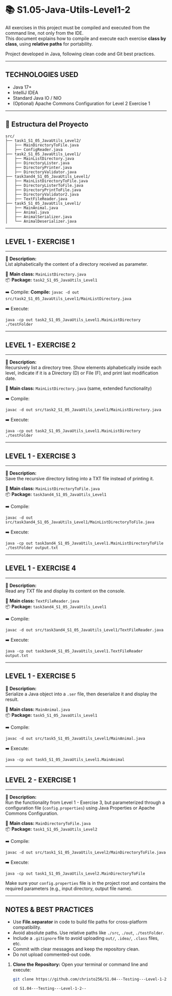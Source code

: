 # 📚 S1.05-Java-Utils-Level1-2

All exercises in this project must be compiled and executed from the command line, not only from the IDE.  
This document explains how to compile and execute each exercise **class by class**, using **relative paths** for portability.  

Project developed in Java, following clean code and Git best practices.

---

TECHNOLOGIES USED
---

- Java 17+
- IntelliJ IDEA
- Standard Java IO / NIO
- (Optional) Apache Commons Configuration for Level 2 Exercise 1

---

## 📂 Estructura del Proyecto

```text
src/
├── task1_S1_05_JavaUtils_Level2/
│   ├── MainDirectoryToFile.java
│   ├── ConfigReader.java
├── task2_S1_05_JavaUtils_Level1/
│   ├── MainListDirectory.java
│   ├── DirectoryLister.java
│   ├── DirectoryPrinter.java
│   ├── DirectoryValidator.java
├── task3and4_S1_05_JavaUtils_Level1/
│   ├── MainListDirectoryToFile.java
│   ├── DirectoryListerToFile.java
│   ├── DirectoryPrintToFile.java
│   ├── DirectoryValidator2.java
│   ├── TextFileReader.java
├── task5_S1_05_JavaUtils_Level1/
│   ├── MainAnimal.java
│   ├── Animal.java
│   ├── AnimalSerializer.java
│   └── AnimalDeserializer.java
```
---

## LEVEL 1 - EXERCISE 1  
---

📌 **Description:**  
List alphabetically the content of a directory received as parameter.

🧠 **Main class:** `MainListDirectory.java`  
📦 **Package:** `task2_S1_05_JavaUtils_Level1`

➡️ Compile:
**Compile:**
`javac -d out src/task2_S1_05_JavaUtils_Level1/MainListDirectory.java`

➡️ Execute:
 
`java -cp out task2_S1_05_JavaUtils_Level1.MainListDirectory ./testFolder`

---

## LEVEL 1 - EXERCISE 2  
---

📌 **Description:**  
Recursively list a directory tree. Show elements alphabetically inside each level, indicate if it is a Directory (D) or File (F), and print last modification date.

🧠 **Main class:** `MainListDirectory.java` (same, extended functionality)

➡️ Compile:

`javac -d out src/task2_S1_05_JavaUtils_Level1/MainListDirectory.java`

➡️ Execute:

`java -cp out task2_S1_05_JavaUtils_Level1.MainListDirectory ./testFolder`

---

## LEVEL 1 - EXERCISE 3  
---
📌 **Description:**  
Save the recursive directory listing into a TXT file instead of printing it.

🧠 **Main class:** `MainListDirectoryToFile.java`  
📦 **Package:** `task3and4_S1_05_JavaUtils_Level1`

➡️ Compile:

`javac -d out src/task3and4_S1_05_JavaUtils_Level1/MainListDirectoryToFile.java`

➡️ Execute:

`java -cp out task3and4_S1_05_JavaUtils_Level1.MainListDirectoryToFile ./testFolder output.txt`

---
## LEVEL 1 - EXERCISE 4  
---
📌 **Description:**  
Read any TXT file and display its content on the console.

🧠 **Main class:** `TextFileReader.java`  
📦 **Package:** `task3and4_S1_05_JavaUtils_Level1`

➡️ Compile:

`javac -d out src/task3and4_S1_05_JavaUtils_Level1/TextFileReader.java`

➡️ Execute:

`java -cp out task3and4_S1_05_JavaUtils_Level1.TextFileReader output.txt`

---
LEVEL 1 - EXERCISE 5  
---
📌 **Description:**  
Serialize a Java object into a `.ser` file, then deserialize it and display the result.

🧠 **Main class:** `MainAnimal.java`  
📦 **Package:** `task5_S1_05_JavaUtils_Level1`

➡️ Compile:

`javac -d out src/task5_S1_05_JavaUtils_Level1/MainAnimal.java`

➡️ Execute:

`java -cp out task5_S1_05_JavaUtils_Level1.MainAnimal`

---
## LEVEL 2 - EXERCISE 1  
---
📌 **Description:**  
Run the functionality from Level 1 - Exercise 3, but parameterized through a configuration file (`config.properties`) using Java Properties or Apache Commons Configuration.

🧠 **Main class:** `MainDirectoryToFile.java`  
📦 **Package:** `task1_S1_05_JavaUtils_Level2`

➡️ Compile:

`javac -d out src/task1_S1_05_JavaUtils_Level2/MainDirectoryToFile.java`

➡️ Execute:

`java -cp out task1_S1_05_JavaUtils_Level2.MainDirectoryToFile`

Make sure your `config.properties` file is in the project root and contains the required parameters (e.g., input directory, output file name).

---
NOTES & BEST PRACTICES
---
- Use **File.separator** in code to build file paths for cross-platform compatibility.
- Avoid absolute paths. Use relative paths like `./src`, `./out`, `./testFolder`.
- Include a `.gitignore` file to avoid uploading `out/`, `.idea/`, `.class` files, etc.
- Commit with clear messages and keep the repository clean.
- Do not upload commented-out code.

1.  **Clone the Repository:**
    Open your terminal or command line and execute:
    ```bash
    git clone https://github.com/christo256/S1.04---Testing---Level-1-2--
    ```
    `cd S1.04---Testing---Level-1-2--`
